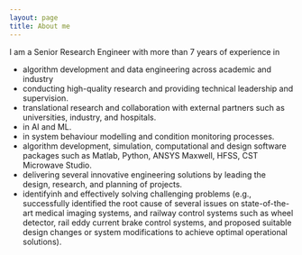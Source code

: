 ```yaml
---
layout: page
title: About me
---
```


I am a Senior Research Engineer with more than 7 years of experience in
- algorithm development and data engineering across academic and industry 
- conducting high-quality research and providing technical leadership and supervision.
- translational research and collaboration with external partners such as universities, industry, and hospitals.
- in AI and ML.
- in system behaviour modelling and condition monitoring processes.
- algorithm development, simulation, computational and design software packages such as Matlab, Python, ANSYS Maxwell, HFSS, CST Microwave Studio.
- delivering several innovative engineering solutions by leading the design, research, and planning of projects.
- identifyinh and effectively solving challenging problems (e.g., successfully identified the root cause of several issues on state-of-the-art medical imaging systems, and railway control systems such as wheel detector, rail eddy current brake control systems, and proposed suitable design changes or system modifications to achieve optimal operational solutions).
